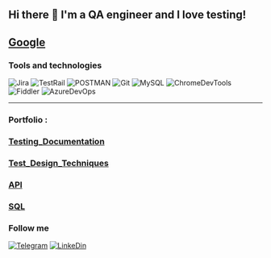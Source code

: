 ## Hi there 👋 I'm a QA engineer and I love testing!


## <a href="https://drive.google.com/file/d/16VxDGRNlFSrGtasGH5psmnVlFFNNw6Ft/view" target="_blank" title="My CV">Google</a>



### Tools and technologies

![Jira](https://img.shields.io/badge/-Jira-0247FE?style=for-the-badge&logo=Jira)
![TestRail](https://img.shields.io/badge/-TestRail-4F86F7?style=for-the-badge&logo=TestRail)
![POSTMAN](https://img.shields.io/badge/-Postman-F0EAD6?style=for-the-badge&logo=Postman)
![Git](https://img.shields.io/badge/-Git-090909?style=for-the-badge&logo=Git)
![MySQL](https://img.shields.io/badge/-MySQL-F9EDFD?style=for-the-badge&logo=MySQL)
![ChromeDevTools](https://img.shields.io/badge/-DEvTools-F9EDFD?style=for-the-badge&logo=GoogleChrome)
![Fiddler](https://img.shields.io/badge/-Fiddler-1FC81F?style=for-the-badge&logo=)
![AzureDevOps](https://img.shields.io/badge/-AzureDevOps-318CE7?style=for-the-badge&logo=)

***

### **Portfolio :**

### [Testing_Documentation](https://github.com/ivankhevpa/Test-Cases)
### [Test_Design_Techniques](https://github.com/ivankhevpa/Test_Design_Techniques)
### [API](https://github.com/ivankhevpa/API)
### [SQL](https://github.com/ivankhevpa/SQL)




### Follow me

[![Telegram](https://img.shields.io/badge/-Telegram-F2F0E6?style=for-the-badge&logo=Telegram)](https://t.me/ivankhevpa)
[![LinkeDin](https://img.shields.io/badge/-Linkedin-318CE7?style=for-the-badge&logo=linkedin)](https://www.linkedin.com/in/ivan-khevpa-aa0979129)
